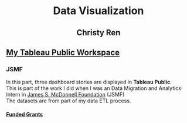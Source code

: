 

<div align="center">
<h1>Data Visualization<br>
<h2>Christy Ren
</div>

## [My Tableau Public Workspace]
[My Tableau Public Workspace]: https://public.tableau.com/profile/mengyuan.ren#!/

### JSMF
In this part, three dashboard stories are displayed in **Tableau Public**. <br>
This is part of the work I did when I was an Data Migration and Analytics Intern in [James S. McDonnell Foundation] (JSMF) <br>
The datasets are from part of my data ETL process. <br>

[James S. McDonnell Foundation]: https://www.jsmf.org/

#### [Funded Grants]
[Funded Grants]: https://public.tableau.com/shared/4XR2FB2YW?:display_count=y&:origin=viz_share_link







